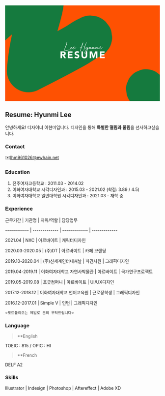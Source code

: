 ![이미지](https://raw.githubusercontent.com/mibap/mibap/gh-pages/resume_image.jpg)

## Resume: Hyunmi Lee
안녕하세요! 디자이너 이현미입니다.
디자인을 통해 **특별한 떨림과 울림**을 선사하고싶습니다.

### Contact
✉️lhm961026@ewhain.net

### Education
1. 전주여자고등학교 : 2011.03 - 2014.02
2. 이화여자대학교 시각디자인과 : 2015.03 - 2021.02 (학점: 3.89 / 4.5)
3. 이화여자대학교 일반대학원 시각디자인과 : 2021.03 - 재학 중

### Experience
근무기간 | 기관명 | 지위/역할 | 담당업무

------------ | ------------- | ------------- | -------------

2021.04 | NXC | 아르바이트 | 캐릭터디자인

2020.03-2020.05 | (주)DT | 아르바이트 | 카페 브랜딩

2019.10-2020.04 | (주)신세계인터내셔날 | 파견사원 | 그래픽디자인

2019.04-2019.11 | 이화여자대학교 자연사박물관 | 아르바이트 | 국가연구프로젝트

2019.05-2019.08 | 포굿컴퍼니 | 아르바이트 | UI/UX디자인

2017.12-2018.12 | 이화여자대학교 언어교육원 | 근로장학생 | 그래픽디자인

2016.12-2017.01 | Simple V | 인턴 | 그래픽디자인
```markdown
⭐️포트폴리오는 메일로 문의 부탁드립니다⭐️
```
### Language
> **English 

TOEIC : 815 / OPIC : HI

> **French 

DELF A2

### Skills
Illustrator | Indesign | Photoshop | Aftereffect | Adobe XD


